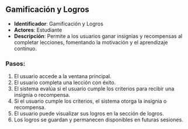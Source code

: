 ## Gamificación y Logros

- **Identificador**: Gamificación y Logros
- **Actores**: Estudiante
- **Descripción**: Permite a los usuarios ganar insignias y recompensas al completar lecciones, fomentando la motivación y el aprendizaje continuo.

### Pasos:

1. El usuario accede a la ventana principal.
2. El usuario completa una lección con éxito.
3. El sistema evalúa si el usuario cumple los criterios para recibir una insignia o recompensa.
4. Si el usuario cumple los criterios, el sistema otorga la insignia o recompensa.
5. El usuario puede visualizar sus logros en la sección de logros.
6. Los logros se guardan y permanecen disponibles en futuras sesiones.
